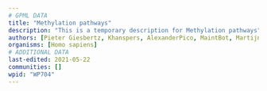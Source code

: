 ```yaml
---
# GPML DATA
title: "Methylation pathways"
description: "This is a temporary description for Methylation pathways"
authors: [Pieter Giesbertz, Khanspers, AlexanderPico, MaintBot, MartijnVanIersel, Zari, MirellaKalafati, Eweitz]
organisms: [Homo sapiens]
# ADDITIONAL DATA
last-edited: 2021-05-22
communities: []
wpid: "WP704"
---
```

